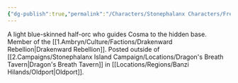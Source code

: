 ```yaml
---
{"dg-publish":true,"permalink":"/Characters/Stonephalanx Characters/Freak/"}
---
```


A light blue-skinned half-orc who guides Cosma to the hidden base. Member of the [[1.Ambryn/Culture/Factions/Drakenward Rebellion\|Drakenward Rebellion]]. Posted outside of [[2.Campaigns/Stonephalanx Island Campaign/Locations/Dragon's Breath Tavern\|Dragon's Breath Tavern]] in [[Locations/Regions/Banzi Hilands/Oldport\|Oldport]].